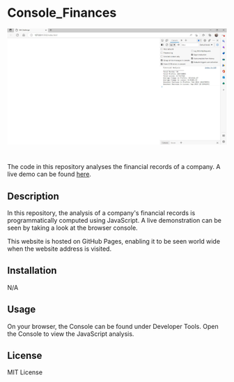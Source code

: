 # Console_Finances
![Site Image](Images/Console_Finances.jpg)
#
The code in this repository analyses the financial records of a company. A live demo can be found [here](https://emman77240.github.io/Console_Finances/).

## Description
In this repository, the analysis of a company's financial records is programmatically computed using JavaScript. A live demonstration can be seen by taking a look at the browser console. 

This website is hosted on GitHub Pages, enabling it to be seen world wide when the website address is visited.

## Installation
N/A

## Usage
On your browser, the Console can be found under Developer Tools. Open the Console to view the JavaScript analysis.

## License
MIT License